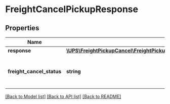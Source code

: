 # FreightCancelPickupResponse

## Properties
Name | Type | Description | Notes
------------ | ------------- | ------------- | -------------
**response** | [**\UPS\FreightPickupCancel\FreightPickupCancel\FreightCancelPickupResponseResponse**](FreightCancelPickupResponseResponse.md) |  | 
**freight_cancel_status** | **string** | Container which stores the response status | 

[[Back to Model list]](../../README.md#documentation-for-models) [[Back to API list]](../../README.md#documentation-for-api-endpoints) [[Back to README]](../../README.md)

